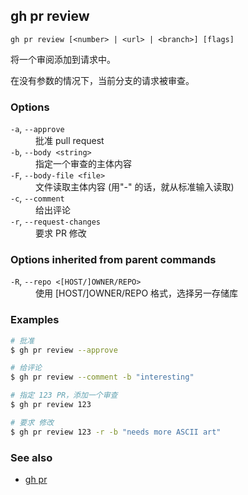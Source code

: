 ## gh pr review

```
gh pr review [<number> | <url> | <branch>] [flags]
```

将一个审阅添加到请求中。

在没有参数的情况下，当前分支的请求被审查。

### Options

<dl class="flags">
	<dt><code>-a</code>, <code>--approve</code></dt>
	<dd>批准 pull request</dd>

<dt><code>-b</code>, <code>--body &lt;string&gt;</code></dt>
<dd>指定一个审查的主体内容</dd>

<dt><code>-F</code>, <code>--body-file &lt;file&gt;</code></dt>
<dd>文件读取主体内容 (用&#34;-&#34; 的话，就从标准输入读取)</dd>

<dt><code>-c</code>, <code>--comment</code></dt>
<dd>给出评论</dd>

<dt><code>-r</code>, <code>--request-changes</code></dt>
<dd>要求 PR 修改</dd>

</dl>

### Options inherited from parent commands

<dl class="flags">
	<dt><code>-R</code>, <code>--repo &lt;[HOST/]OWNER/REPO&gt;</code></dt>
	<dd>使用 [HOST/]OWNER/REPO 格式，选择另一存储库</dd>
</dl>

### Examples

```bash
# 批准
$ gh pr review --approve

# 给评论
$ gh pr review --comment -b "interesting"

# 指定 123 PR，添加一个审查
$ gh pr review 123

# 要求 修改
$ gh pr review 123 -r -b "needs more ASCII art"
```

### See also

- [gh pr](./gh_pr.zh.md)
